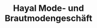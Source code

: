 ---
title: "Hayal Mode- und Brautmodengeschäft"
url: /luedenscheid/hayal-mode-und-brautmodengeschaeft/
shop: Kleidung
---